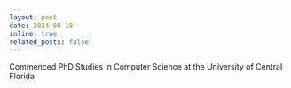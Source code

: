 ```yaml
---
layout: post
date: 2024-08-18
inline: true
related_posts: false
---
```


Commenced PhD Studies in Computer Science at the University of Central Florida
